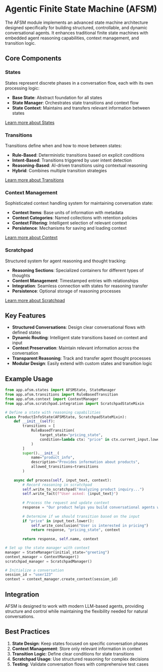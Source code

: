# Agentic Finite State Machine (AFSM)

The AFSM module implements an advanced state machine architecture designed specifically for building structured, controllable, and dynamic conversational agents. It enhances traditional finite state machines with embedded agent reasoning capabilities, context management, and transition logic.

## Core Components

### States

States represent discrete phases in a conversation flow, each with its own processing logic:

- **Base State**: Abstract foundation for all states
- **State Manager**: Orchestrates state transitions and context flow
- **State Context**: Maintains and transfers relevant information between states

[Learn more about States](./states/README.md)

### Transitions

Transitions define when and how to move between states:

- **Rule-Based**: Deterministic transitions based on explicit conditions
- **Intent-Based**: Transitions triggered by user intent detection
- **Reasoning-Based**: AI-driven transitions using contextual reasoning
- **Hybrid**: Combines multiple transition strategies

[Learn more about Transitions](./transitions/README.md)

### Context Management

Sophisticated context handling system for maintaining conversation state:

- **Context Items**: Base units of information with metadata
- **Context Categories**: Named collections with retention policies
- **Context Filtering**: Intelligent selection of relevant context
- **Persistence**: Mechanisms for saving and loading context

[Learn more about Context](./context/README.md)

### Scratchpad

Structured system for agent reasoning and thought tracking:

- **Reasoning Sections**: Specialized containers for different types of thoughts
- **Content Management**: Timestamped entries with relationships
- **Integration**: Seamless connection with states for reasoning transfer
- **Persistence**: Optional storage of reasoning processes

[Learn more about Scratchpad](./scratchpad/README.md)

## Key Features

- **Structured Conversations**: Design clear conversational flows with defined states
- **Dynamic Routing**: Intelligent state transitions based on context and input
- **Context Preservation**: Maintain relevant information across the conversation
- **Transparent Reasoning**: Track and transfer agent thought processes
- **Modular Design**: Easily extend with custom states and transition logic

## Example Usage

```python
from app.afsm.states import AFSMState, StateManager
from app.afsm.transitions import RuleBasedTransition
from app.afsm.context import ContextManager
from app.afsm.scratchpad.integration import ScratchpadStateMixin

# Define a state with reasoning capabilities
class ProductInfoState(AFSMState, ScratchpadStateMixin):
    def __init__(self):
        transitions = [
            RuleBasedTransition(
                target_state="pricing_state",
                condition=lambda ctx: "price" in ctx.current_input.lower()
            )
        ]
        super().__init__(
            name="product_info",
            description="Provides information about products",
            allowed_transitions=transitions
        )
    
    async def process(self, input_text, context):
        # Record reasoning in scratchpad
        self.write_to_scratchpad("Analyzing product inquiry...")
        self.write_fact(f"User asked: {input_text}")
        
        # Process the request and update context
        response = "Our product helps you build conversational agents with finite state machines."
        
        # Determine if we should transition based on the input
        if "price" in input_text.lower():
            self.write_conclusion("User is interested in pricing")
            return response, "pricing_state", context
        
        return response, self.name, context

# Set up the state manager with context
manager = StateManager(initial_state="greeting")
context_manager = ContextManager()
scratchpad_manager = ScratchpadManager()

# Initialize a conversation
session_id = "user123"
context = context_manager.create_context(session_id)
```

## Integration

AFSM is designed to work with modern LLM-based agents, providing structure and control while maintaining the flexibility needed for natural conversations.

## Best Practices

1. **State Design**: Keep states focused on specific conversation phases
2. **Context Management**: Store only relevant information in context
3. **Transition Logic**: Define clear conditions for state transitions
4. **Scratchpad Usage**: Use structured reasoning for complex decisions
5. **Testing**: Validate conversation flows with comprehensive test cases 